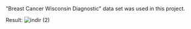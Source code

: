 "Breast Cancer Wisconsin Diagnostic" data set was used in this project.


Result:
![indir (2)](https://github.com/mert-yagcioglu/Support-Vector-Machines/assets/75527272/9b3717be-dcf6-4d10-8e8b-cb7f7ec9ddca)
